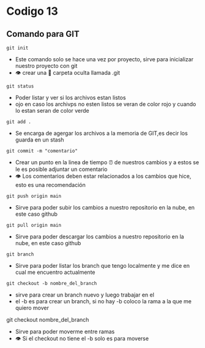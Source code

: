 # Codigo 13

## Comando para GIT
```
git init
```
- Este comando solo se hace una vez por proyecto, sirve para inicializar nuestro proyecto con git
- :eye: crear una :file_folder: carpeta oculta llamada .git

```
git status
```
- Poder listar y ver si los archivos estan listos
- ojo en caso los archivps no esten listos se veran de color rojo y cuando lo estan seran de color verde


```
git add .
```

- Se encarga de agergar los archivos a la memoria de GIT,es decir los guarda en un stash

```
git commit -m "comentario"
```
- Crear un punto en la linea de tiempo :alarm_clock: de nuestros cambios y a estos se le es posible adjuntar un comentario
- :eye: Los comentarios deben estar relacionados a los cambios que hice, esto es una recomendación

```
git push origin main
````

- Sirve para poder subir los cambios a nuestro repositorio en la nube, en este caso github
```
git pull origin main
```

- Sirve para poder descargar los cambios a nuestro repositorio en la nube, en este caso github

```
git branch
```
- Sirve para poder listar los branch que tengo localmente y me dice en cual me encuentro actualmente

```
git checkout -b nombre_del_branch
```

- sirve para crear un branch nuevo y luego trabajar en el
- el -b es para crear un branch, si no hay -b coloco la rama a la que me quiero mover


git checkout nombre_del_branch

- Sirve para poder moverme entre ramas
- 👁️ Si el checkout no tiene el -b solo es para moverse





